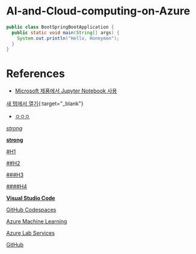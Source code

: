 # AI-and-Cloud-computing-on-Azure


```java
public class BootSpringBootApplication {
  public static void main(String[] args) {
    System.out.println("Hello, Honeymon");
  }
}
```
# References
* [Microsoft 제품에서 Jupyter Notebook 사용](https://docs.microsoft.com/ko-kr/azure/notebooks/quickstart-export-jupyter-notebook-project#use-azure-lab-services)

[새 탭에서 열기](https://www.google.com/){:target="_blank"}

<a href="www.google.com" target="_blank">

* ㅇㅇㅇ

*strong*

**strong**

#H1

##H2

###H3


####H4

**Visual Studio Code**

GitHub Codespaces

Azure Machine Learning

Azure Lab Services

GitHub
